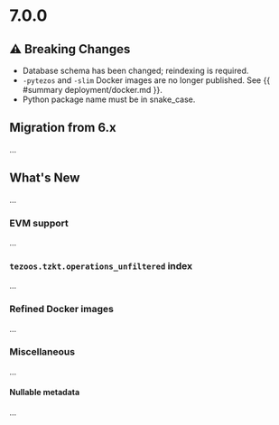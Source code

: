 # 7.0.0

## ⚠ Breaking Changes

- Database schema has been changed; reindexing is required. 
- `-pytezos` and `-slim` Docker images are no longer published. See {{ #summary deployment/docker.md }}.
- Python package name must be in snake_case.

## Migration from 6.x

...

## What's New

...

### EVM support

...

### `tezoos.tzkt.operations_unfiltered` index

...

### Refined Docker images

...

### Miscellaneous

...

#### Nullable metadata

...
